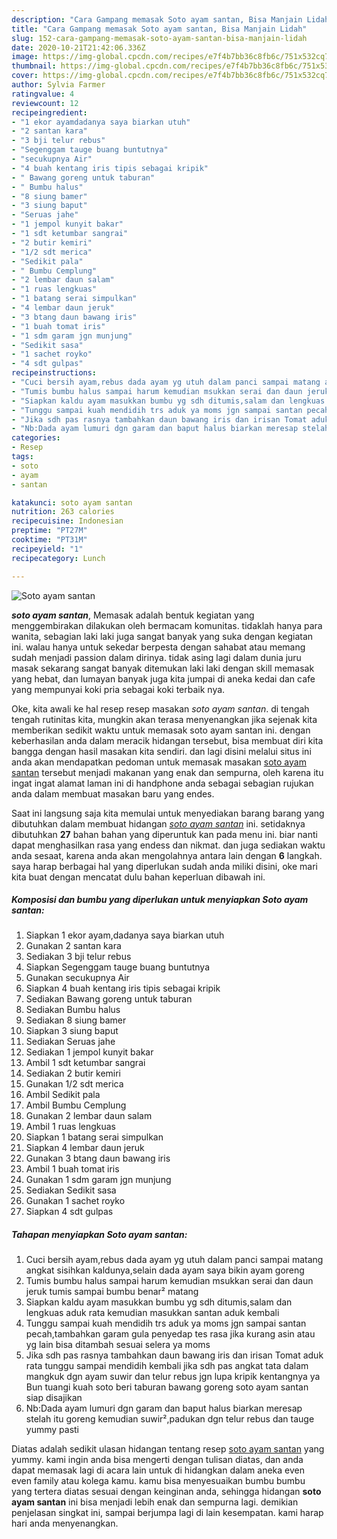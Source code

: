 ```yaml
---
description: "Cara Gampang memasak Soto ayam santan, Bisa Manjain Lidah"
title: "Cara Gampang memasak Soto ayam santan, Bisa Manjain Lidah"
slug: 152-cara-gampang-memasak-soto-ayam-santan-bisa-manjain-lidah
date: 2020-10-21T21:42:06.336Z
image: https://img-global.cpcdn.com/recipes/e7f4b7bb36c8fb6c/751x532cq70/soto-ayam-santan-foto-resep-utama.jpg
thumbnail: https://img-global.cpcdn.com/recipes/e7f4b7bb36c8fb6c/751x532cq70/soto-ayam-santan-foto-resep-utama.jpg
cover: https://img-global.cpcdn.com/recipes/e7f4b7bb36c8fb6c/751x532cq70/soto-ayam-santan-foto-resep-utama.jpg
author: Sylvia Farmer
ratingvalue: 4
reviewcount: 12
recipeingredient:
- "1 ekor ayamdadanya saya biarkan utuh"
- "2 santan kara"
- "3 bji telur rebus"
- "Segenggam tauge buang buntutnya"
- "secukupnya Air"
- "4 buah kentang iris tipis sebagai kripik"
- " Bawang goreng untuk taburan"
- " Bumbu halus"
- "8 siung bamer"
- "3 siung baput"
- "Seruas jahe"
- "1 jempol kunyit bakar"
- "1 sdt ketumbar sangrai"
- "2 butir kemiri"
- "1/2 sdt merica"
- "Sedikit pala"
- " Bumbu Cemplung"
- "2 lembar daun salam"
- "1 ruas lengkuas"
- "1 batang serai simpulkan"
- "4 lembar daun jeruk"
- "3 btang daun bawang iris"
- "1 buah tomat iris"
- "1 sdm garam jgn munjung"
- "Sedikit sasa"
- "1 sachet royko"
- "4 sdt gulpas"
recipeinstructions:
- "Cuci bersih ayam,rebus dada ayam yg utuh dalam panci sampai matang angkat sisihkan kaldunya,selain dada ayam saya bikin ayam goreng"
- "Tumis bumbu halus sampai harum kemudian msukkan serai dan daun jeruk tumis sampai bumbu benar² matang"
- "Siapkan kaldu ayam masukkan bumbu yg sdh ditumis,salam dan lengkuas aduk rata kemudian masukkan santan aduk kembali"
- "Tunggu sampai kuah mendidih trs aduk ya moms jgn sampai santan pecah,tambahkan garam gula penyedap tes rasa jika kurang asin atau yg lain bisa ditambah sesuai selera ya moms"
- "Jika sdh pas rasnya tambahkan daun bawang iris dan irisan Tomat aduk rata tunggu sampai mendidih kembali jika sdh pas angkat tata dalam mangkuk dgn ayam suwir dan telur rebus jgn lupa kripik kentangnya ya Bun tuangi kuah soto beri taburan bawang goreng soto ayam santan siap disajikan"
- "Nb:Dada ayam lumuri dgn garam dan baput halus biarkan meresap stelah itu goreng kemudian suwir²,padukan dgn telur rebus dan tauge yummy pasti"
categories:
- Resep
tags:
- soto
- ayam
- santan

katakunci: soto ayam santan 
nutrition: 263 calories
recipecuisine: Indonesian
preptime: "PT27M"
cooktime: "PT31M"
recipeyield: "1"
recipecategory: Lunch

---
```



![Soto ayam santan](https://img-global.cpcdn.com/recipes/e7f4b7bb36c8fb6c/751x532cq70/soto-ayam-santan-foto-resep-utama.jpg)

<b><i>soto ayam santan</i></b>, Memasak adalah bentuk kegiatan yang menggembirakan dilakukan oleh bermacam komunitas. tidaklah hanya para wanita, sebagian laki laki juga sangat banyak yang suka dengan kegiatan ini. walau hanya untuk sekedar berpesta dengan sahabat atau memang sudah menjadi passion dalam dirinya. tidak asing lagi dalam dunia juru masak sekarang sangat banyak ditemukan laki laki dengan skill memasak yang hebat, dan lumayan banyak juga kita jumpai di aneka kedai dan cafe yang mempunyai koki pria sebagai koki terbaik nya.



Oke, kita awali ke hal resep resep masakan <i>soto ayam santan</i>. di tengah tengah rutinitas kita, mungkin akan terasa menyenangkan jika sejenak kita memberikan sedikit waktu untuk memasak soto ayam santan ini. dengan keberhasilan anda dalam meracik hidangan tersebut, bisa membuat diri kita bangga dengan hasil masakan kita sendiri. dan lagi disini melalui situs ini anda akan mendapatkan pedoman untuk memasak masakan <u>soto ayam santan</u> tersebut menjadi makanan yang enak dan sempurna, oleh karena itu ingat ingat alamat laman ini di handphone anda sebagai sebagian rujukan anda dalam membuat masakan baru yang endes.


Saat ini langsung saja kita memulai untuk menyediakan barang barang yang dibutuhkan dalam membuat hidangan <u><i>soto ayam santan</i></u> ini. setidaknya dibutuhkan <b>27</b> bahan bahan yang diperuntuk kan pada menu ini. biar nanti dapat menghasilkan rasa yang endess dan nikmat. dan juga sediakan waktu anda sesaat, karena anda akan mengolahnya antara lain dengan <b>6</b> langkah. saya harap berbagai hal yang diperlukan sudah anda miliki disini, oke mari kita buat dengan mencatat dulu bahan keperluan dibawah ini.

<!--inarticleads1-->

##### Komposisi dan bumbu yang diperlukan untuk menyiapkan Soto ayam santan:

1. Siapkan 1 ekor ayam,dadanya saya biarkan utuh
1. Gunakan 2 santan kara
1. Sediakan 3 bji telur rebus
1. Siapkan Segenggam tauge buang buntutnya
1. Gunakan secukupnya Air
1. Siapkan 4 buah kentang iris tipis sebagai kripik
1. Sediakan  Bawang goreng untuk taburan
1. Sediakan  Bumbu halus
1. Sediakan 8 siung bamer
1. Siapkan 3 siung baput
1. Sediakan Seruas jahe
1. Sediakan 1 jempol kunyit bakar
1. Ambil 1 sdt ketumbar sangrai
1. Sediakan 2 butir kemiri
1. Gunakan 1/2 sdt merica
1. Ambil Sedikit pala
1. Ambil  Bumbu Cemplung
1. Gunakan 2 lembar daun salam
1. Ambil 1 ruas lengkuas
1. Siapkan 1 batang serai simpulkan
1. Siapkan 4 lembar daun jeruk
1. Gunakan 3 btang daun bawang iris
1. Ambil 1 buah tomat iris
1. Gunakan 1 sdm garam jgn munjung
1. Sediakan Sedikit sasa
1. Gunakan 1 sachet royko
1. Siapkan 4 sdt gulpas




<!--inarticleads2-->

##### Tahapan menyiapkan Soto ayam santan:

1. Cuci bersih ayam,rebus dada ayam yg utuh dalam panci sampai matang angkat sisihkan kaldunya,selain dada ayam saya bikin ayam goreng
1. Tumis bumbu halus sampai harum kemudian msukkan serai dan daun jeruk tumis sampai bumbu benar² matang
1. Siapkan kaldu ayam masukkan bumbu yg sdh ditumis,salam dan lengkuas aduk rata kemudian masukkan santan aduk kembali
1. Tunggu sampai kuah mendidih trs aduk ya moms jgn sampai santan pecah,tambahkan garam gula penyedap tes rasa jika kurang asin atau yg lain bisa ditambah sesuai selera ya moms
1. Jika sdh pas rasnya tambahkan daun bawang iris dan irisan Tomat aduk rata tunggu sampai mendidih kembali jika sdh pas angkat tata dalam mangkuk dgn ayam suwir dan telur rebus jgn lupa kripik kentangnya ya Bun tuangi kuah soto beri taburan bawang goreng soto ayam santan siap disajikan
1. Nb:Dada ayam lumuri dgn garam dan baput halus biarkan meresap stelah itu goreng kemudian suwir²,padukan dgn telur rebus dan tauge yummy pasti




Diatas adalah sedikit ulasan hidangan tentang resep <u>soto ayam santan</u> yang yummy. kami ingin anda bisa mengerti dengan tulisan diatas, dan anda dapat memasak lagi di acara lain untuk di hidangkan dalam aneka even even family atau kolega kamu. kamu bisa menyesuaikan bumbu bumbu yang tertera diatas sesuai dengan keinginan anda, sehingga hidangan <b>soto ayam santan</b> ini bisa menjadi lebih enak dan sempurna lagi. demikian penjelasan singkat ini, sampai berjumpa lagi di lain kesempatan. kami harap hari anda menyenangkan.
